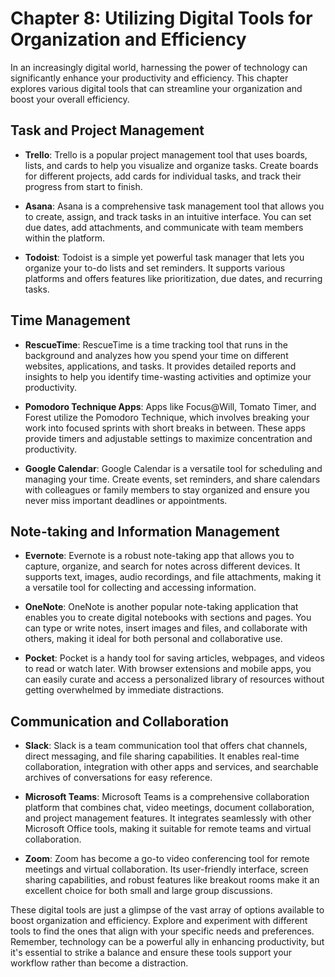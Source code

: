 Chapter 8: Utilizing Digital Tools for Organization and Efficiency
==================================================================

In an increasingly digital world, harnessing the power of technology can significantly enhance your productivity and efficiency. This chapter explores various digital tools that can streamline your organization and boost your overall efficiency.

Task and Project Management
---------------------------

* **Trello**: Trello is a popular project management tool that uses boards, lists, and cards to help you visualize and organize tasks. Create boards for different projects, add cards for individual tasks, and track their progress from start to finish.

* **Asana**: Asana is a comprehensive task management tool that allows you to create, assign, and track tasks in an intuitive interface. You can set due dates, add attachments, and communicate with team members within the platform.

* **Todoist**: Todoist is a simple yet powerful task manager that lets you organize your to-do lists and set reminders. It supports various platforms and offers features like prioritization, due dates, and recurring tasks.

Time Management
---------------

* **RescueTime**: RescueTime is a time tracking tool that runs in the background and analyzes how you spend your time on different websites, applications, and tasks. It provides detailed reports and insights to help you identify time-wasting activities and optimize your productivity.

* **Pomodoro Technique Apps**: Apps like Focus@Will, Tomato Timer, and Forest utilize the Pomodoro Technique, which involves breaking your work into focused sprints with short breaks in between. These apps provide timers and adjustable settings to maximize concentration and productivity.

* **Google Calendar**: Google Calendar is a versatile tool for scheduling and managing your time. Create events, set reminders, and share calendars with colleagues or family members to stay organized and ensure you never miss important deadlines or appointments.

Note-taking and Information Management
--------------------------------------

* **Evernote**: Evernote is a robust note-taking app that allows you to capture, organize, and search for notes across different devices. It supports text, images, audio recordings, and file attachments, making it a versatile tool for collecting and accessing information.

* **OneNote**: OneNote is another popular note-taking application that enables you to create digital notebooks with sections and pages. You can type or write notes, insert images and files, and collaborate with others, making it ideal for both personal and collaborative use.

* **Pocket**: Pocket is a handy tool for saving articles, webpages, and videos to read or watch later. With browser extensions and mobile apps, you can easily curate and access a personalized library of resources without getting overwhelmed by immediate distractions.

Communication and Collaboration
-------------------------------

* **Slack**: Slack is a team communication tool that offers chat channels, direct messaging, and file sharing capabilities. It enables real-time collaboration, integration with other apps and services, and searchable archives of conversations for easy reference.

* **Microsoft Teams**: Microsoft Teams is a comprehensive collaboration platform that combines chat, video meetings, document collaboration, and project management features. It integrates seamlessly with other Microsoft Office tools, making it suitable for remote teams and virtual collaboration.

* **Zoom**: Zoom has become a go-to video conferencing tool for remote meetings and virtual collaboration. Its user-friendly interface, screen sharing capabilities, and robust features like breakout rooms make it an excellent choice for both small and large group discussions.

These digital tools are just a glimpse of the vast array of options available to boost organization and efficiency. Explore and experiment with different tools to find the ones that align with your specific needs and preferences. Remember, technology can be a powerful ally in enhancing productivity, but it's essential to strike a balance and ensure these tools support your workflow rather than become a distraction.
